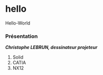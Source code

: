 # hello
Hello-World
### Présentation
***Christophe LEBRUN, dessinateur projeteur***
1. Solid
2. CATIA
3. NX12
